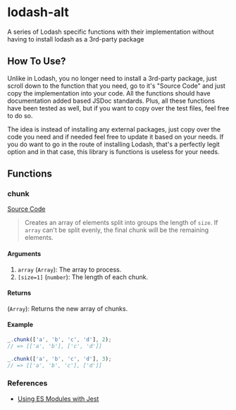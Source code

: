 # lodash-alt
A series of Lodash specific functions with their implementation without having to install lodash as a 3rd-party package

## How To Use?

Unlike in Lodash, you no longer need to install a 3rd-party package, just scroll down to the function that you need, go to it's "Source Code" and just copy the implementation into your code. All the functions should have documentation added based JSDoc standards. Plus, all these functions have been tested as well, but if you want to copy over the test files, feel free to do so.

The idea is instead of installing any external packages, just copy over the code you need and if needed feel free to update it based on your needs. If you do want to go in the route of installing Lodash, that's a perfectly legit option and in that case, this library is functions is useless for your needs.

## Functions

### **chunk**

[Source Code](./src/chunk.mjs)

> Creates an array of elements split into groups the length of `size`. If `array` can't be split evenly, the final chunk will be the remaining elements.

#### Arguments

1. `array` (`Array`): The array to process.
2. `[size=1]` (`number`): The length of each chunk.

#### Returns

(`Array`): Returns the new array of chunks.

#### Example

```js
_.chunk(['a', 'b', 'c', 'd'], 2);
// => [['a', 'b'], ['c', 'd']]

_.chunk(['a', 'b', 'c', 'd'], 3);
// => [['a', 'b', 'c'], ['d']]
```

### References
- [Using ES Modules with Jest](https://www.sammeechward.com/jest-and-esmodules)